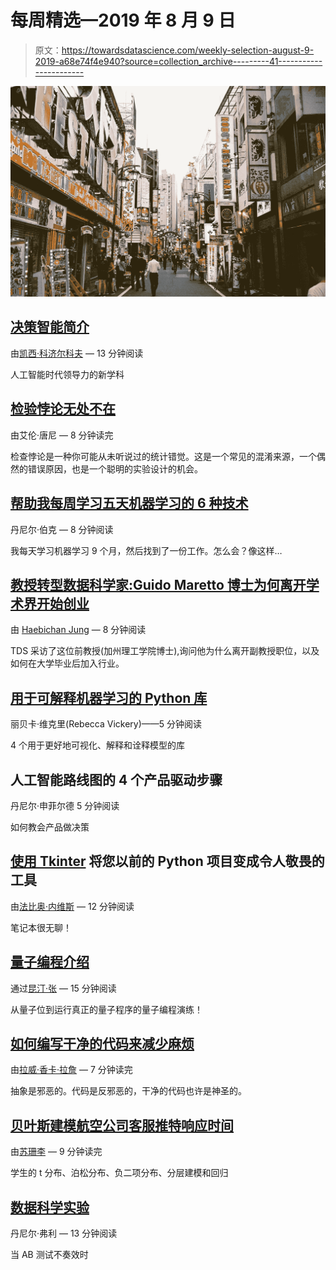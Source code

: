 # 每周精选—2019 年 8 月 9 日

> 原文：<https://towardsdatascience.com/weekly-selection-august-9-2019-a68e74f4e940?source=collection_archive---------41----------------------->

![](img/14f4d53f95fda4ece08404cebc49b5a0.png)

## [决策智能简介](/introduction-to-decision-intelligence-5d147ddab767)

由[凯西·科济尔科夫](https://medium.com/u/2fccb851bb5e?source=post_page-----a68e74f4e940--------------------------------) — 13 分钟阅读

人工智能时代领导力的新学科

## [检验悖论无处不在](/the-inspection-paradox-is-everywhere-2ef1c2e9d709)

由艾伦·唐尼 — 8 分钟读完

检查悖论是一种你可能从未听说过的统计错觉。这是一个常见的混淆来源，一个偶然的错误原因，也是一个聪明的实验设计的机会。

## [帮助我每周学习五天机器学习的 6 种技术](/6-techniques-which-help-me-study-machine-learning-five-days-per-week-fb3e889fad80)

丹尼尔·伯克 — 8 分钟阅读

我每天学习机器学习 9 个月，然后找到了一份工作。怎么会？像这样…

## [教授转型数据科学家:Guido Maretto 博士为何离开学术界开始创业](/professor-turned-data-scientist-why-dr-guido-maretto-left-academia-for-the-startup-life-da29102a8325)

由 [Haebichan Jung](https://medium.com/u/3f21c19cacf6?source=post_page-----a68e74f4e940--------------------------------) — 8 分钟阅读

TDS 采访了这位前教授(加州理工学院博士),询问他为什么离开副教授职位，以及如何在大学毕业后加入行业。

## [用于可解释机器学习的 Python 库](/python-libraries-for-interpretable-machine-learning-c476a08ed2c7)

丽贝卡·维克里(Rebecca Vickery)——5 分钟阅读

4 个用于更好地可视化、解释和诠释模型的库

## 人工智能路线图的 4 个产品驱动步骤

丹尼尔·申菲尔德 5 分钟阅读

如何教会产品做决策

## [使用 Tkinter](/turn-your-previous-python-projects-into-awesome-tools-with-tkinter-2e61f2241e29) 将您以前的 Python 项目变成令人敬畏的工具

由[法比奥·内维斯](https://medium.com/u/216b84c5c70f?source=post_page-----a68e74f4e940--------------------------------) — 12 分钟阅读

笔记本很无聊！

## [量子编程介绍](/introduction-to-quantum-programming-a19aa0b923a9)

通过[昆汀·张](https://medium.com/u/838dd114c20f?source=post_page-----a68e74f4e940--------------------------------) — 15 分钟阅读

从量子位到运行真正的量子程序的量子编程演练！

## [如何编写干净的代码来减少麻烦](/how-to-write-clean-code-that-reduces-headaches-23ff6d933fdd)

由[拉威·香卡·拉詹](https://medium.com/u/e373e0ecf6a3?source=post_page-----a68e74f4e940--------------------------------) — 7 分钟读完

抽象是邪恶的。代码是反邪恶的，干净的代码也许是神圣的。

## [贝叶斯建模航空公司客服推特响应时间](/bayesian-modeling-airlines-customer-service-twitter-response-time-74af893f02c0)

由[苏珊李](https://medium.com/u/731d8566944a?source=post_page-----a68e74f4e940--------------------------------) — 9 分钟读完

学生的 t 分布、泊松分布、负二项分布、分层建模和回归

## [数据科学实验](/experimentation-in-data-science-90521e74ee4c)

丹尼尔·弗利 — 13 分钟阅读

当 AB 测试不奏效时